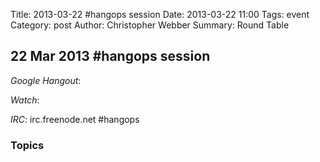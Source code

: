 Title: 2013-03-22 #hangops session
Date: 2013-03-22 11:00
Tags: event
Category: post
Author: Christopher Webber
Summary: Round Table

## 22 Mar 2013 #hangops session

_Google Hangout_:

_Watch_:

_IRC_: irc.freenode.net #hangops

### Topics

